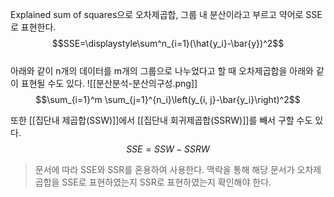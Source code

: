 Explained sum of squares으로 오차제곱합, 그룹 내 분산이라고 부르고 약어로 SSE로 표현한다.
$$SSE=\displaystyle\sum^n_{i=1}(\hat{y_i}-\bar{y})^2$$
<br>
아래와 같이 n개의 데이터를 m개의 그룹으로 나누었다고 할 때 오차제곱합을 아래와 같이 표현될 수도 있다.
![[분산분석-분산의구성.png]]
$$\sum_{i=1}^m \sum_{j=1}^{n_i}\left(y_{i, j}-\bar{y_i}\right)^2$$


또한 [[집단내 제곱합(SSW)]]에서 [[집단내 회귀제곱합(SSRW)]]를 빼서 구할 수도 있다.
$$SSE=SSW-SSRW$$


> 문서에 따라 SSE와 SSR를 혼용하여 사용한다. 맥락을 통해 해당 문서가 오차제곱합을 SSE로 표현하였는지 SSR로 표현하였는지 확인해야 한다. 